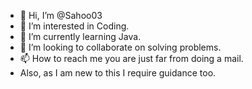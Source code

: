 - 👋 Hi, I’m @Sahoo03
- 👀 I’m interested in Coding.
- 🌱 I’m currently learning Java.
- 💞️ I’m looking to collaborate on solving problems.
- 📫 How to reach me you are just far from doing a mail.
- Also, as I am new to this I require guidance too.

<!---
Sahoo03/Sahoo03 is a ✨ special ✨ repository because its `README.md` (this file) appears on your GitHub profile.
You can click the Preview link to take a look at your changes.
--->
